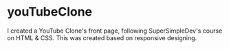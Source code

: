 # youTubeClone
I created a YouTube Clone's front page, following SuperSimpleDev's course on HTML &amp; CSS. This was created based on responsive designing.
